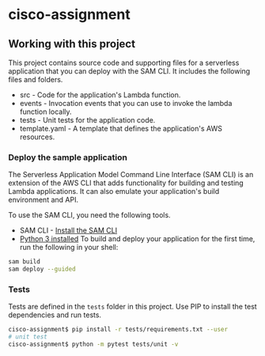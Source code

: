 # cisco-assignment

## Working with this project

This project contains source code and supporting files for a serverless application that you can deploy with the SAM CLI. It includes the following files and folders.

- src - Code for the application's Lambda function.
- events - Invocation events that you can use to invoke the lambda function locally.
- tests - Unit tests for the application code.
- template.yaml - A template that defines the application's AWS resources.

### Deploy the sample application

The Serverless Application Model Command Line Interface (SAM CLI) is an extension of the AWS CLI that adds functionality for building and testing Lambda applications. It can also emulate your application's build environment and API.

To use the SAM CLI, you need the following tools.

- SAM CLI - [Install the SAM CLI](https://docs.aws.amazon.com/serverless-application-model/latest/developerguide/serverless-sam-cli-install.html)
- [Python 3 installed](https://www.python.org/downloads/)
To build and deploy your application for the first time, run the following in your shell:

```bash
sam build
sam deploy --guided
```

### Tests

Tests are defined in the `tests` folder in this project. Use PIP to install the test dependencies and run tests.

```bash
cisco-assignment$ pip install -r tests/requirements.txt --user
# unit test
cisco-assignment$ python -m pytest tests/unit -v
```
